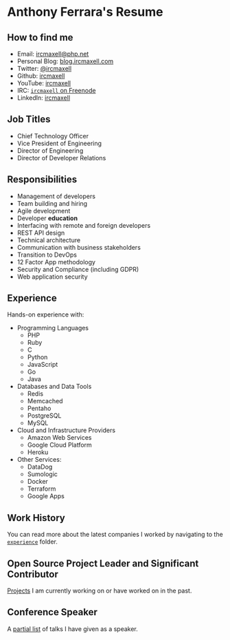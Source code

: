 # Anthony Ferrara's Resume

## How to find me

* Email: ircmaxell@php.net
* Personal Blog: [blog.ircmaxell.com](https://blog.ircmaxell.com)
* Twitter: [@ircmaxell](https://www.twitter.com/ircmaxell)
* Github: [ircmaxell](https://www.github.com/ircmaxell)
* YouTube: [ircmaxell](https://www.youtube.com/user/ircmaxell)
* IRC: [`ircmaxell` on Freenode](irc://freenode/ircmaxell)
* LinkedIn: [ircmaxell](https://linkedin.com/in/ircmaxell)

## Job Titles

 * Chief Technology Officer
 * Vice President of Engineering
 * Director of Engineering
 * Director of Developer Relations

## Responsibilities
 
 * Management of developers
 * Team building and hiring
 * Agile development
 * Developer **education**
 * Interfacing with remote and foreign developers
 * REST API design
 * Technical architecture
 * Communication with business stakeholders
 * Transition to DevOps
 * 12 Factor App methodology
 * Security and Compliance (including GDPR)
 * Web application security

## Experience

Hands-on experience with:

 * Programming Languages
    * PHP
    * Ruby
    * C
    * Python
    * JavaScript
    * Go
    * Java
 * Databases and Data Tools
    * Redis
    * Memcached
    * Pentaho
    * PostgreSQL
    * MySQL
 * Cloud and Infrastructure Providers
    * Amazon Web Services
    * Google Cloud Platform
    * Heroku
 * Other Services:
    * DataDog
    * Sumologic
    * Docker
    * Terraform
    * Google Apps

## Work History

You can read more about the latest companies I worked by navigating to the [`experience`](experience/README.md) folder.

## Open Source Project Leader and Significant Contributor

[Projects](oss/README.md) I am currently working on or have worked on in the past.

## Conference Speaker

A [partial list](speaker/README.md) of talks I have given as a speaker.
